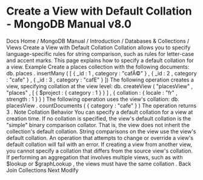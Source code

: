 # Create a View with Default Collation - MongoDB Manual v8.0


Docs Home / MongoDB Manual / Introduction / Databases & Collections / Views Create a View with Default Collation Collation allows you to specify
language-specific rules for string comparison, such as rules for
letter-case and accent marks. This page explains how to specify a default collation for a view. Example Create a places collection with the following documents: db. places . insertMany ( [ { _id : 1 , category : "cafÃ©" } , { _id : 2 , category : "cafe" } , { _id : 3 , category : "cafE" } ]) The following operation creates a view, specifying collation at the view
level: db. createView ( "placesView" , "places" , [ { $project : { category : 1 } } ] , { collation : { locale : "fr" , strength : 1 } } ) The following operation uses the view's collation: db. placesView . countDocuments ( { category : "cafe" } ) The operation returns 3 . Note Collation Behavior You can specify a default collation for a view at creation time. If no collation is specified, the
view's default collation is the "simple" binary comparison
collator. That is, the view does not inherit the collection's
default collation. String comparisons on the view use the view's default collation.
An operation that attempts to change or override a view's default
collation will fail with an error. If creating a view from another view, you cannot specify a
collation that differs from the source view's collation. If performing an aggregation that involves multiple views, such as
with $lookup or $graphLookup , the views must
have the same collation . Back Join Collections Next Modify

